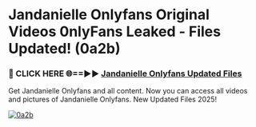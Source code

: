 # Jandanielle Onlyfans Original Videos 0nlyFans Leaked - Files Updated! (0a2b)

<h3>🔴 CLICK HERE 🌐==►► <a href="https://tinyurl.com/ehrbuxhb" rel="nofollow">Jandanielle Onlyfans Updated Files</a></h3>

Get Jandanielle Onlyfans and all content. Now you can access all videos and pictures of Jandanielle Onlyfans. New Updated Files 2025!

[![0a2b](https://i.imgur.com/lVYEuWS.gif)](https://tinyurl.com/ehrbuxhb)
